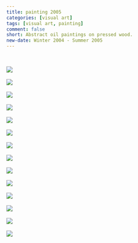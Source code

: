 ```yaml
---
title: painting 2005
categories: [visual art]
tags: [visual art, painting]
comment: false
short: Abstract oil paintings on pressed wood.
new-date: Winter 2004 - Summer 2005
---
```

<br>

![](/../assets/img/2005-04-01-khofstadter-painting-chien.jpg)
<br><br>
![](/../assets/img/2005-04-01-khofstadter-painting-crucify.jpg)
<br><br>
![](/../assets/img/2005-04-01-khofstadter-painting-daydreaming.jpg)
<br><br>
![](/../assets/img/2005-04-01-khofstadter-painting-eye.jpg)
<br><br>
![](/../assets/img/2005-04-01-khofstadter-painting-fraction.jpg)
<br><br>
![](/../assets/img/2005-04-01-khofstadter-painting-goa.jpg)
<br><br>
![](/../assets/img/2005-04-01-khofstadter-painting-hunger.jpg)
<br><br>
![](/../assets/img/2005-04-01-khofstadter-painting-insomnia.jpg)
<br><br>
![](/../assets/img/2005-04-01-khofstadter-painting-love_potion.jpg)
<br><br>
![](/../assets/img/2005-04-01-khofstadter-painting-music.jpg)
<br><br>
![](/../assets/img/2005-04-01-khofstadter-painting-oz_s_dorothy.jpg)
<br><br>
![](/../assets/img/2005-04-01-khofstadter-painting-prayer.jpg)
<br><br>
![](/../assets/img/2005-04-01-khofstadter-painting-social_game.jpg)
<br><br>
![](/../assets/img/2005-04-01-khofstadter-painting-sun_lovers.jpg)
<br><br>
